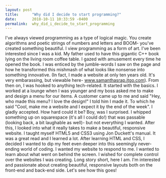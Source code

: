 ```yaml
---
layout: post
title:      "Why did I decide to start programming?"
date:       2018-10-11 10:33:59 -0400
permalink:  why_did_i_decide_to_start_programming
---
```


   I've always viewed programming as a type of logical magic. You create algorithms and poetic strings of numbers and letters and BOOM- you've created something beautiful. I view programming as a form of art. I've been interested since I was a kid. My father used to have this gigantic C++ book lying on the living room coffee table. I gazed with amusement every time he opened the book. I was enticed by the jumble-words I saw on the page and how he transformed this mishmash of what looks like nonsense into something innovative. (In fact, I made a website at only ten years old. It's very embarassing, but viewable here- www.samanthasrap.itgo.com).
	From then on, I was hooked to anything tech-related. It started with the basics. I worked at a lounge when I was younger and my boss asked me to make and design a menu for our items. A customer came up to me and said "Hey, who made this menu? I love the design!" I told him I made it. To which he said "Cool, make me a website and I expect it by the end of the week". I gladly accepted. How hard could it be? Boy, was I surprised. I whipped something up on squarespace (it's all I could do!) that was passable (looking back, a bit laughable as well)- but not everything I wanted. After this, I looked into what it really takes to make a beautiful, responsive website. I taught myself HTML5 and CSS3 using Jon Duckett's manual. It was a great read and I learned a lot. 
	 After learning HTML and CSS, I decided I wanted to dip my feet even deeper into this seemingly never-ending world of coding. I wanted my website to respond to me. I wanted to learn about what went on behind the screen. I wished for complete control over the websites I was creating. Long story short, here I am. I'm interested and passionate about creating beautiful, responsive layouts both on the front-end and back-end side.
	 Let's see how this goes!
